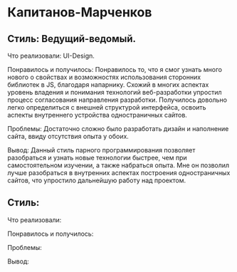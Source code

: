 # Капитанов-Марченков

## Стиль: Ведущий-ведомый.

Что реализовали: UI-Design.

Понравилось и получилось: Понравилось то, что я смог узнать много нового о свойствах и возможностях использования сторонних библиотек в JS, благодаря напарнику. Схожий в многих аспектах уровень владения и понимания технологий веб-разработки упростил процесс согласования направления разработки. Получилось довольно легко определиться с внешней структурой интерфейса, освоить аспекты внутреннего устройства одностраничных сайтов.

Проблемы: Достаточно сложно было разработать дизайн и наполнение сайта, ввиду отсутствия опыта у обоих.

Вывод: Данный стиль парного программирования позволяет разобраться и узнать новые технологии быстрее, чем при самостоятельном изучении, а также набраться опыта. Мне он позволил лучше разобраться в внутренних аспектах построения одностраничных сайтов, что упростило дальнейшую работу над проектом. 

## Стиль:

Что реализовали:

Понравилось и получилось: 

Проблемы: 

Вывод:
